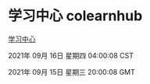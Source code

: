 # 学习中心 colearnhub
[学习中心](http://111.175.123.20:56308/colearnhub/)

2021年 09月 16日 星期四 04:00:08 CST

2021年 09月 15日 星期三 20:00:08 GMT
